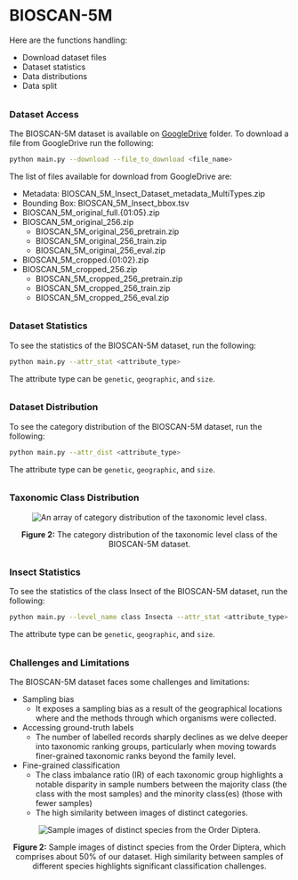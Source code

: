 # BIOSCAN-5M

Here are the functions handling:

- Download dataset files
- Dataset statistics 
- Data distributions 
- Data split

###### <h3> Dataset Access

The BIOSCAN-5M dataset is available on [GoogleDrive](https://drive.google.com/drive/u/1/folders/1Jc57eKkeiYrnUBc9WlIp-ZS_L1bVlT-0) folder.
To download a file from GoogleDrive run the following:

```bash
python main.py --download --file_to_download <file_name>
``` 

The list of files available for download from GoogleDrive are:

 - Metadata: BIOSCAN_5M_Insect_Dataset_metadata_MultiTypes.zip
 - Bounding Box: BIOSCAN_5M_Insect_bbox.tsv
 - BIOSCAN_5M_original_full.{01:05}.zip
 - BIOSCAN_5M_original_256.zip
    - BIOSCAN_5M_original_256_pretrain.zip
    - BIOSCAN_5M_original_256_train.zip
    - BIOSCAN_5M_original_256_eval.zip
 - BIOSCAN_5M_cropped.{01:02}.zip
 - BIOSCAN_5M_cropped_256.zip
    - BIOSCAN_5M_cropped_256_pretrain.zip
    - BIOSCAN_5M_cropped_256_train.zip
    - BIOSCAN_5M_cropped_256_eval.zip

###### <h3> Dataset Statistics
To see the statistics of the BIOSCAN-5M dataset, run the following:

```bash
python main.py --attr_stat <attribute_type>
``` 
The attribute type can be <code>genetic</code>, <code>geographic</code>, and <code>size</code>.


###### <h3> Dataset Distribution
To see the category distribution of the BIOSCAN-5M dataset, run the following:

```bash
python main.py --attr_dist <attribute_type>
``` 
The attribute type can be <code>genetic</code>, <code>geographic</code>, and <code>size</code>.

###### <h3> Taxonomic Class Distribution
<div align="center">
  <img src="https://github.com/zahrag/BIOSCAN-5M/blob/main/BIOSCAN_images/repo_images/class_order_stats.png" 
       alt="An array of category distribution of the taxonomic level class." />
  <p><b>Figure 2:</b> The category distribution of the taxonomic level class of the BIOSCAN-5M dataset.</p>
</div>

###### <h3> Insect Statistics
To see the statistics of the class Insect of the BIOSCAN-5M dataset, run the following:

```bash
python main.py --level_name class Insecta --attr_stat <attribute_type>
``` 
The attribute type can be <code>genetic</code>, <code>geographic</code>, and <code>size</code>.

###### <h3> Challenges and Limitations
The BIOSCAN-5M dataset faces some challenges and limitations:
- Sampling bias
  - It exposes a sampling bias as a result of the geographical locations where and the methods through which organisms were collected.
- Accessing ground-truth labels
  - The number of labelled records sharply declines as we delve deeper into taxonomic ranking groups, particularly when moving towards finer-grained taxonomic ranks beyond the family level.
- Fine-grained classification
  - The class imbalance ratio (IR) of each taxonomic group highlights a notable disparity in sample numbers between the majority class (the class with the most samples) and the minority class(es) (those with fewer samples)
  - The high similarity between images of distinct categories.

<div align="center">
  <img src="https://github.com/zahrag/BIOSCAN-5M/blob/main/BIOSCAN_images/repo_images/species_f.png" 
       alt="Sample images of distinct species from the Order Diptera." />
  <p><b>Figure 2:</b> Sample images of distinct species from the Order Diptera, 
                      which comprises about 50% of our dataset. High similarity between samples of different species 
highlights significant classification challenges.</p>
</div>